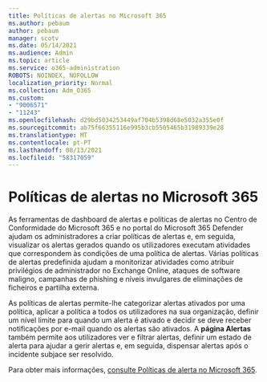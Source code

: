 ```yaml
---
title: Políticas de alertas no Microsoft 365
ms.author: pebaum
author: pebaum
manager: scotv
ms.date: 05/14/2021
ms.audience: Admin
ms.topic: article
ms.service: o365-administration
ROBOTS: NOINDEX, NOFOLLOW
localization_priority: Normal
ms.collection: Adm_O365
ms.custom:
- "9006571"
- "11243"
ms.openlocfilehash: d29bd5034253449af704b5398d68e5032a355e0f
ms.sourcegitcommit: ab75f66355116e995b3cb5505465b31989339e28
ms.translationtype: MT
ms.contentlocale: pt-PT
ms.lasthandoff: 08/13/2021
ms.locfileid: "58317059"
---
```

# <a name="alert-policies-in-microsoft-365"></a>Políticas de alertas no Microsoft 365

As ferramentas de dashboard de alertas e políticas de alertas no Centro de Conformidade do Microsoft 365 e no portal do Microsoft 365 Defender ajudam os administradores a criar políticas de alertas e, em seguida, visualizar os alertas gerados quando os utilizadores executam atividades que correspondem às condições de uma política de alertas. Várias políticas de alertas predefinida ajudam a monitorizar atividades como atribuir privilégios de administrador no Exchange Online, ataques de software maligno, campanhas de phishing e níveis invulgares de eliminações de ficheiros e partilha externa.

As políticas de alertas permite-lhe categorizar alertas ativados por uma política, aplicar a política a todos os utilizadores na sua organização, definir um nível limite para quando um alerta é ativado e decidir se deve receber notificações por e-mail quando os alertas são ativados. A **página Alertas** também permite aos utilizadores ver e filtrar alertas, definir um estado de alerta para ajudar a gerir alertas e, em seguida, dispensar alertas após o incidente subjace ser resolvido.

Para obter mais informações, [consulte Políticas de alerta no Microsoft 365](https://docs.microsoft.com/microsoft-365/compliance/alert-policies).
